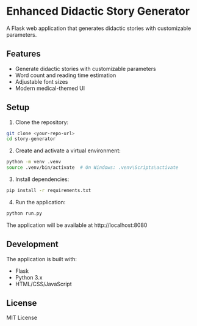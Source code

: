# Enhanced Didactic Story Generator

A Flask web application that generates didactic stories with customizable parameters.

## Features

- Generate didactic stories with customizable parameters
- Word count and reading time estimation
- Adjustable font sizes
- Modern medical-themed UI

## Setup

1. Clone the repository:
```bash
git clone <your-repo-url>
cd story-generator
```

2. Create and activate a virtual environment:
```bash
python -m venv .venv
source .venv/bin/activate  # On Windows: .venv\Scripts\activate
```

3. Install dependencies:
```bash
pip install -r requirements.txt
```

4. Run the application:
```bash
python run.py
```

The application will be available at http://localhost:8080

## Development

The application is built with:
- Flask
- Python 3.x
- HTML/CSS/JavaScript

## License

MIT License 